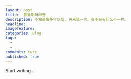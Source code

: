 ```yaml
---  
layout: post  
title:  普鲁斯特问卷
description: 不知道很多年以后，再来填一次，会不会有什么不一样。
headline: 
imagefeature: 
categories: Blog  
tags: 
  - 
  - 
comments: ture  
published: true  
---  
```


Start writing...